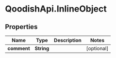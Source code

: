 # QoodishApi.InlineObject

## Properties

Name | Type | Description | Notes
------------ | ------------- | ------------- | -------------
**comment** | **String** |  | [optional] 


